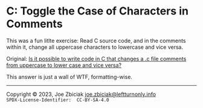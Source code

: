 # C: Toggle the Case of Characters in Comments

This was a fun litlte exercise:  Read C source code, and in the comments
within it, change all uppercase characters to lowercase and vice versa.

Original: [Is it possible to write code in C that changes a .c file comments from uppercase to lower case and vice versa?](https://cstdspace.quora.com/Is-it-possible-to-write-code-in-C-that-changes-a-c-file-comments-from-uppercase-to-lower-case-and-vice-versa-2)

This answer is just a wall of WTF, formatting-wise.

____

Copyright © 2023, Joe Zbiciak <joe.zbiciak@leftturnonly.info>  
`SPDX-License-Identifier:  CC-BY-SA-4.0`
